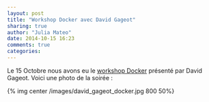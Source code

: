 ```yaml
---
layout: post
title: "Workshop Docker avec David Gageot"
sharing: true
author: "Julia Mateo"
date: 2014-10-15 16:23
comments: true
categories: 
---
```


Le 15 Octobre nous avons eu le <a href="http://www.eventbrite.fr/e/billets-prochain-workshop-jduchess-atelier-docker-par-david-gageot-13112873959">workshop Docker</a> présenté par David Gageot. Voici une photo de la soirée :

{% img center /images/david_gageot_docker.jpg 800 50%}
